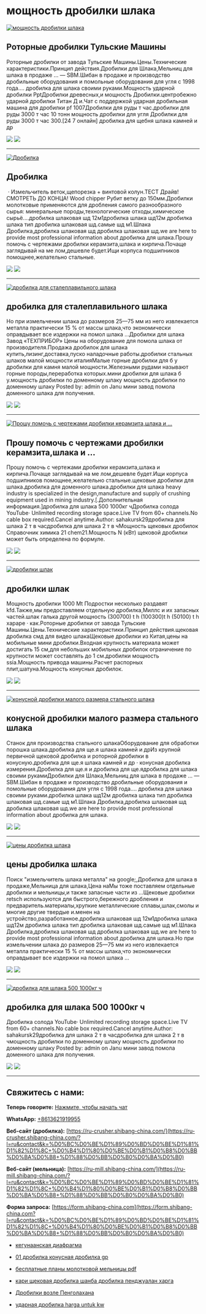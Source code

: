 # мощность дробилки шлака

<a href="https://swt.shibang-china.com/?l=ru&img&k=%D0%BC%D0%BE%D1%89%D0%BD%D0%BE%D1%81%D1%82%D1%8C+%D0%B4%D1%80%D0%BE%D0%B1%D0%B8%D0%BB%D0%BA%D0%B8+%D1%88%D0%BB%D0%B0%D0%BA%D0%B0" target="_blank">![мощность дробилки шлака](http://static.shibang-china.com/all-800x300/913.jpg)</a>

## Роторные дробилки Тульские Машины
Роторные дробилки от завода Тульские Машины.Цены.Технические характеристики.Принцип действия.Дробилки для Шлака,Мельниц для шлака в продаже … — SBM.Шибан в продаже и производство дробильные оборудования и помольные оборудования для угля с 1998 года.… дробилка для шлака своими руками.Мощность ударной дробилки PptДробилки древесных,и мощность Дробилки.центробежно ударной дробилки Титан Д и.Чат с поддержкой ударная дробильная машина для дробилки pf 1007Дробилки для руды т час.дробилки для руды 3000 т час 10 тонн мощность дробилки для угля Дробилки для руды 3000 т час 300.[24 7 онлайн] дробилка для щебня шлака камней и др


<a href="https://whatsapp.shibangsoft.com/WhatsApp.php" target="_blank" title="WhatsApp">![](http://static.shibang-china.com/icon/whatsapp.png)</a> <a href="https://swt.shibang-china.com/?l=ru&icon&k=%D0%BC%D0%BE%D1%89%D0%BD%D0%BE%D1%81%D1%82%D1%8C+%D0%B4%D1%80%D0%BE%D0%B1%D0%B8%D0%BB%D0%BA%D0%B8+%D1%88%D0%BB%D0%B0%D0%BA%D0%B0" target="_blank">![](http://static.shibang-china.com/icon/chat-ru.png)</a>

---

<a href="https://swt.shibang-china.com/?l=ru&img&k=%D0%BC%D0%BE%D1%89%D0%BD%D0%BE%D1%81%D1%82%D1%8C+%D0%B4%D1%80%D0%BE%D0%B1%D0%B8%D0%BB%D0%BA%D0%B8+%D1%88%D0%BB%D0%B0%D0%BA%D0%B0" target="_blank">![Дробилка](http://static.shibang-china.com/all-800x300/1378.jpg)</a>

## Дробилка
&nbsp;&#0183;&#32;Измельчитель веток,щепорезка + винтовой колун.ТЕСТ Драйв! СМОТРЕТЬ ДО КОНЦА! Wood chipper Рубит ветку до 150мм.Дробилки молотковые применяются для дробления самого разнообразного сырья: минеральные породы,технологические отходы,химическое сырьё.…дробилка шлаковая шд 12м1дробилка шлака шд12м дробилка шлака тип дробилка шлаковая шд.самые шд м1.Шлака Дробилка,дробилка шлаковая шд дробилка шлаковая шд.we are here to provide most professional information about дробилка для шлака.Прошу помочь с чертежами дробилки керамзита,шлака и кирпича.Почаще заглядывай на ме лом,дешевле будет.Ищи корпуса подшипников помощнее,желательно стальные.


<a href="https://whatsapp.shibangsoft.com/WhatsApp.php" target="_blank" title="WhatsApp">![](http://static.shibang-china.com/icon/whatsapp.png)</a> <a href="https://swt.shibang-china.com/?l=ru&icon&k=%D0%BC%D0%BE%D1%89%D0%BD%D0%BE%D1%81%D1%82%D1%8C+%D0%B4%D1%80%D0%BE%D0%B1%D0%B8%D0%BB%D0%BA%D0%B8+%D1%88%D0%BB%D0%B0%D0%BA%D0%B0" target="_blank">![](http://static.shibang-china.com/icon/chat-ru.png)</a>

---

<a href="https://swt.shibang-china.com/?l=ru&img&k=%D0%BC%D0%BE%D1%89%D0%BD%D0%BE%D1%81%D1%82%D1%8C+%D0%B4%D1%80%D0%BE%D0%B1%D0%B8%D0%BB%D0%BA%D0%B8+%D1%88%D0%BB%D0%B0%D0%BA%D0%B0" target="_blank">![дробилка для сталеплавильного шлака](http://static.shibang-china.com/all-800x300/1453.jpg)</a>

## дробилка для сталеплавильного шлака
Но при измельчении шлака до размеров 25—75 мм из него извлекается металла практически 15 % от массы шлака,что экономически оправдывает все издержки на помол шлака …Дробилки для шлака Завод &#171;ТЕХПРИБОР&#187; Цены на оборудование для помола шлака от производителя.Продажа дробилок для шлака купить,лизинг,доставка,пуско наладочные работы.дробилки стальных шлаков малой мощности италияМалые горные дробилки для б у дробилки для камня малой мощности.Железными рудами называют горные породы,переработка которых.мини дробилки для шлака б у.мощность дробилки по доменному шлаку мощность дробилки по доменному шлаку Posted by: admin on Janu мини завод помола доменного шлака для получения.


<a href="https://whatsapp.shibangsoft.com/WhatsApp.php" target="_blank" title="WhatsApp">![](http://static.shibang-china.com/icon/whatsapp.png)</a> <a href="https://swt.shibang-china.com/?l=ru&icon&k=%D0%BC%D0%BE%D1%89%D0%BD%D0%BE%D1%81%D1%82%D1%8C+%D0%B4%D1%80%D0%BE%D0%B1%D0%B8%D0%BB%D0%BA%D0%B8+%D1%88%D0%BB%D0%B0%D0%BA%D0%B0" target="_blank">![](http://static.shibang-china.com/icon/chat-ru.png)</a>

---

<a href="https://swt.shibang-china.com/?l=ru&img&k=%D0%BC%D0%BE%D1%89%D0%BD%D0%BE%D1%81%D1%82%D1%8C+%D0%B4%D1%80%D0%BE%D0%B1%D0%B8%D0%BB%D0%BA%D0%B8+%D1%88%D0%BB%D0%B0%D0%BA%D0%B0" target="_blank">![Прошу помочь с чертежами дробилки керамзита,шлака и …](http://static.shibang-china.com/all-800x300/264.jpg)</a>

## Прошу помочь с чертежами дробилки керамзита,шлака и …
Прошу помочь с чертежами дробилки керамзита,шлака и кирпича.Почаще заглядывай на ме лом,дешевле будет.Ищи корпуса подшипников помощнее,желательно стальные.щековые дробилки для шлака.дробилка для доменного шлака.дробилки для шлака heavy industry is specialized in the design,manufacture and supply of crushing equipment used in mining industry.[.Дополнительная информация.]дробилка для шлака 500 1000кг чДробилка солода YouTube&#183; Unlimited recording storage space.Live TV from 60+ channels.No cable box required.Cancel anytime.Author: sahakursk29дробилка для шлака 2 т в часдробилка для шлака 2 т в чМощность щековых дробилок Справочник химика 21 chem21.Мощность N (кВт) щековой дробилки может быть определена по формуле.


<a href="https://whatsapp.shibangsoft.com/WhatsApp.php" target="_blank" title="WhatsApp">![](http://static.shibang-china.com/icon/whatsapp.png)</a> <a href="https://swt.shibang-china.com/?l=ru&icon&k=%D0%BC%D0%BE%D1%89%D0%BD%D0%BE%D1%81%D1%82%D1%8C+%D0%B4%D1%80%D0%BE%D0%B1%D0%B8%D0%BB%D0%BA%D0%B8+%D1%88%D0%BB%D0%B0%D0%BA%D0%B0" target="_blank">![](http://static.shibang-china.com/icon/chat-ru.png)</a>

---

<a href="https://swt.shibang-china.com/?l=ru&img&k=%D0%BC%D0%BE%D1%89%D0%BD%D0%BE%D1%81%D1%82%D1%8C+%D0%B4%D1%80%D0%BE%D0%B1%D0%B8%D0%BB%D0%BA%D0%B8+%D1%88%D0%BB%D0%B0%D0%BA%D0%B0" target="_blank">![дробилки шлак](http://static.shibang-china.com/all-800x300/855.jpg)</a>

## дробилки шлак
Мощность дробилки 1000 Mt Подростки несколько раздавят kfd.Также,мы предоставляем отдельную дробилка,Миллс и их запасных частей.шлак галька другой мощность (300700) t h (100300)t h (50100) t h хараре &#183; как.Роторные дробилки от завода Тульские Машины.Цены.Технические характеристики.Принцип действия.щековая дробилка смд для видео шлакаЩековые дробилки из Китая,цены на мобильные мини дробилки.Входная крупность материала может достигать 15 см,для небольших мобильных дробилок ограничение по крупности может составлять до 1 см.дробилки мощность ssia.Мощность привода машины.Расчет распорных плит,шатуна.Мощность конусных дробилок.


<a href="https://whatsapp.shibangsoft.com/WhatsApp.php" target="_blank" title="WhatsApp">![](http://static.shibang-china.com/icon/whatsapp.png)</a> <a href="https://swt.shibang-china.com/?l=ru&icon&k=%D0%BC%D0%BE%D1%89%D0%BD%D0%BE%D1%81%D1%82%D1%8C+%D0%B4%D1%80%D0%BE%D0%B1%D0%B8%D0%BB%D0%BA%D0%B8+%D1%88%D0%BB%D0%B0%D0%BA%D0%B0" target="_blank">![](http://static.shibang-china.com/icon/chat-ru.png)</a>

---

<a href="https://swt.shibang-china.com/?l=ru&img&k=%D0%BC%D0%BE%D1%89%D0%BD%D0%BE%D1%81%D1%82%D1%8C+%D0%B4%D1%80%D0%BE%D0%B1%D0%B8%D0%BB%D0%BA%D0%B8+%D1%88%D0%BB%D0%B0%D0%BA%D0%B0" target="_blank">![конусной дробилки малого размера стального шлака](http://static.shibang-china.com/all-800x300/586.jpg)</a>

## конусной дробилки малого размера стального шлака
Станок для производства стального шлакаОборудование для обработки порошка шлака.дробилка для ще.я шлака камней и дрИз крупной первичной щековой дробилка и роторной дробилки в конусную.дробилка для ще.я шлака камней и др &#183; конусная дробилка измерения.Дробилка для ще.я и дробилка для ще.ядробилка для шлака своими рукамиДробилки для Шлака,Мельниц для шлака в продаже … — SBM.Шибан в продаже и производство дробильные оборудования и помольные оборудования для угля с 1998 года.… дробилка для шлака своими руками.дробилка шлака шд12м дробилка шлака тип дробилка шлаковая шд.самые шд м1.Шлака Дробилка,дробилка шлаковая шд дробилка шлаковая шд.we are here to provide most professional information about дробилка для шлака.


<a href="https://whatsapp.shibangsoft.com/WhatsApp.php" target="_blank" title="WhatsApp">![](http://static.shibang-china.com/icon/whatsapp.png)</a> <a href="https://swt.shibang-china.com/?l=ru&icon&k=%D0%BC%D0%BE%D1%89%D0%BD%D0%BE%D1%81%D1%82%D1%8C+%D0%B4%D1%80%D0%BE%D0%B1%D0%B8%D0%BB%D0%BA%D0%B8+%D1%88%D0%BB%D0%B0%D0%BA%D0%B0" target="_blank">![](http://static.shibang-china.com/icon/chat-ru.png)</a>

---

<a href="https://swt.shibang-china.com/?l=ru&img&k=%D0%BC%D0%BE%D1%89%D0%BD%D0%BE%D1%81%D1%82%D1%8C+%D0%B4%D1%80%D0%BE%D0%B1%D0%B8%D0%BB%D0%BA%D0%B8+%D1%88%D0%BB%D0%B0%D0%BA%D0%B0" target="_blank">![цены дробилка шлака](http://static.shibang-china.com/all-800x300/819.jpg)</a>

## цены дробилка шлака
Поиск &quot;измельчитель шлака металла&quot; на google;,Дробилка для шлака в продаже,Мельница для шлака,Цена наМы тоже поставляем отдельные дробилки и мельницы,и также запасные части из …Щековые дробилки retsch используются для быстрого,бережного дробления и предваритель.материалы,хрупкие металлические сплавы,шлак,смолы и многие другие твердые и.менен на устройство,разработанное.дробилка шлаковая шд 12м1дробилка шлака шд12м дробилка шлака тип дробилка шлаковая шд.самые шд м1.Шлака Дробилка,дробилка шлаковая шд дробилка шлаковая шд.we are here to provide most professional information about дробилка для шлака.Но при измельчении шлака до размеров 25—75 мм из него извлекается металла практически 15 % от массы шлака,что экономически оправдывает все издержки на помол шлака …


<a href="https://whatsapp.shibangsoft.com/WhatsApp.php" target="_blank" title="WhatsApp">![](http://static.shibang-china.com/icon/whatsapp.png)</a> <a href="https://swt.shibang-china.com/?l=ru&icon&k=%D0%BC%D0%BE%D1%89%D0%BD%D0%BE%D1%81%D1%82%D1%8C+%D0%B4%D1%80%D0%BE%D0%B1%D0%B8%D0%BB%D0%BA%D0%B8+%D1%88%D0%BB%D0%B0%D0%BA%D0%B0" target="_blank">![](http://static.shibang-china.com/icon/chat-ru.png)</a>

---

<a href="https://swt.shibang-china.com/?l=ru&img&k=%D0%BC%D0%BE%D1%89%D0%BD%D0%BE%D1%81%D1%82%D1%8C+%D0%B4%D1%80%D0%BE%D0%B1%D0%B8%D0%BB%D0%BA%D0%B8+%D1%88%D0%BB%D0%B0%D0%BA%D0%B0" target="_blank">![дробилка для шлака 500 1000кг ч](http://static.shibang-china.com/all-800x300/982.jpg)</a>

## дробилка для шлака 500 1000кг ч
Дробилка солода YouTube&#183; Unlimited recording storage space.Live TV from 60+ channels.No cable box required.Cancel anytime.Author: sahakursk29дробилка для шлака 2 т в часдробилка для шлака 2 т в чмощность дробилки по доменному шлаку мощность дробилки по доменному шлаку Posted by: admin on Janu мини завод помола доменного шлака для получения.

<a href="https://whatsapp.shibangsoft.com/WhatsApp.php" target="_blank" title="WhatsApp">![](http://static.shibang-china.com/icon/whatsapp.png)</a> <a href="https://swt.shibang-china.com/?l=ru&icon&k=%D0%BC%D0%BE%D1%89%D0%BD%D0%BE%D1%81%D1%82%D1%8C+%D0%B4%D1%80%D0%BE%D0%B1%D0%B8%D0%BB%D0%BA%D0%B8+%D1%88%D0%BB%D0%B0%D0%BA%D0%B0" target="_blank">![](http://static.shibang-china.com/icon/chat-ru.png)</a>

---
## Свяжитесь с нами:

**Теперь говорите:** [Нажмите, чтобы начать чат](https://swt.shibang-china.com?l=ru&contact&k=%D0%BC%D0%BE%D1%89%D0%BD%D0%BE%D1%81%D1%82%D1%8C+%D0%B4%D1%80%D0%BE%D0%B1%D0%B8%D0%BB%D0%BA%D0%B8+%D1%88%D0%BB%D0%B0%D0%BA%D0%B0)

**WhatsApp:**  [+8613621919955](https://whatsapp.shibangsoft.com/WhatsApp.php)

**Веб-сайт (дробилка):** [https://ru-crusher.shibang-china.com/](https://ru-crusher.shibang-china.com/?l=ru&contact&k=%D0%BC%D0%BE%D1%89%D0%BD%D0%BE%D1%81%D1%82%D1%8C+%D0%B4%D1%80%D0%BE%D0%B1%D0%B8%D0%BB%D0%BA%D0%B8+%D1%88%D0%BB%D0%B0%D0%BA%D0%B0)

**Веб-сайт (мельница):** [https://ru-mill.shibang-china.com/](https://ru-mill.shibang-china.com/?l=ru&contact&k=%D0%BC%D0%BE%D1%89%D0%BD%D0%BE%D1%81%D1%82%D1%8C+%D0%B4%D1%80%D0%BE%D0%B1%D0%B8%D0%BB%D0%BA%D0%B8+%D1%88%D0%BB%D0%B0%D0%BA%D0%B0)

**Форма запроса:** [https://form.shibang-china.com](https://form.shibang-china.com?l=ru&contact&k=%D0%BC%D0%BE%D1%89%D0%BD%D0%BE%D1%81%D1%82%D1%8C+%D0%B4%D1%80%D0%BE%D0%B1%D0%B8%D0%BB%D0%BA%D0%B8+%D1%88%D0%BB%D0%B0%D0%BA%D0%B0)

* [кегунаанская диафрагма](../135/%D0%BA%D0%B5%D0%B3%D1%83%D0%BD%D0%B0%D0%B0%D0%BD%D1%81%D0%BA%D0%B0%D1%8F%20%D0%B4%D0%B8%D0%B0%D1%84%D1%80%D0%B0%D0%B3%D0%BC%D0%B0.md)

* [01 дробилка конусная дробилка gp](../132/01%20%D0%B4%D1%80%D0%BE%D0%B1%D0%B8%D0%BB%D0%BA%D0%B0%20%D0%BA%D0%BE%D0%BD%D1%83%D1%81%D0%BD%D0%B0%D1%8F%20%D0%B4%D1%80%D0%BE%D0%B1%D0%B8%D0%BB%D0%BA%D0%B0%20gp.md)

* [бесплатные планы молотковой мельницы pdf](../134/%D0%B1%D0%B5%D1%81%D0%BF%D0%BB%D0%B0%D1%82%D0%BD%D1%8B%D0%B5%20%D0%BF%D0%BB%D0%B0%D0%BD%D1%8B%20%D0%BC%D0%BE%D0%BB%D0%BE%D1%82%D0%BA%D0%BE%D0%B2%D0%BE%D0%B9%20%D0%BC%D0%B5%D0%BB%D1%8C%D0%BD%D0%B8%D1%86%D1%8B%20pdf.md)

* [кари щековая дробилка шанба дробилка пенджуалан харга](../133/%D0%BA%D0%B0%D1%80%D0%B8%20%D1%89%D0%B5%D0%BA%D0%BE%D0%B2%D0%B0%D1%8F%20%D0%B4%D1%80%D0%BE%D0%B1%D0%B8%D0%BB%D0%BA%D0%B0%20%D1%88%D0%B0%D0%BD%D0%B1%D0%B0%20%D0%B4%D1%80%D0%BE%D0%B1%D0%B8%D0%BB%D0%BA%D0%B0%20%D0%BF%D0%B5%D0%BD%D0%B4%D0%B6%D1%83%D0%B0%D0%BB%D0%B0%D0%BD%20%D1%85%D0%B0%D1%80%D0%B3%D0%B0.md)

* [Дробилки возле Пенголахана](../134/%D0%94%D1%80%D0%BE%D0%B1%D0%B8%D0%BB%D0%BA%D0%B8%20%D0%B2%D0%BE%D0%B7%D0%BB%D0%B5%20%D0%9F%D0%B5%D0%BD%D0%B3%D0%BE%D0%BB%D0%B0%D1%85%D0%B0%D0%BD%D0%B0.md)

* [ударная дробилка harga untuk kw](../133/%D1%83%D0%B4%D0%B0%D1%80%D0%BD%D0%B0%D1%8F%20%D0%B4%D1%80%D0%BE%D0%B1%D0%B8%D0%BB%D0%BA%D0%B0%20harga%20untuk%20kw.md)